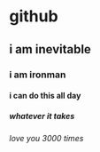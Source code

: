 # github
## i am inevitable
### i am ironman
#### i can do this all day
##### whatever it takes 
###### love you 3000 times

